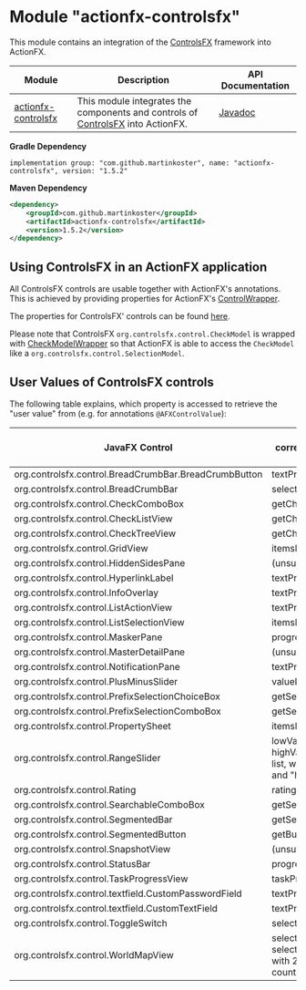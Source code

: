 # Module "actionfx-controlsfx"

This module contains an integration of the [ControlsFX](https://github.com/controlsfx/controlsfx) framework into ActionFX. 

Module | Description | API Documentation 
------ | ----------- | ----------------- 
[actionfx-controlsfx](README.md) | This module integrates the components and controls of [ControlsFX](https://github.com/controlsfx/controlsfx) into ActionFX. | [Javadoc](https://martinkoster.github.io/actionfx/1.5.2/actionfx-controlsfx/index.html) 

**Gradle Dependency**

```
implementation group: "com.github.martinkoster", name: "actionfx-controlsfx", version: "1.5.2"
```

**Maven Dependency**

```xml
<dependency>
    <groupId>com.github.martinkoster</groupId>
    <artifactId>actionfx-controlsfx</artifactId>
    <version>1.5.2</version>
</dependency>
```

## Using ControlsFX in an ActionFX application

All ControlsFX controls are usable together with ActionFX's annotations. This is achieved by providing properties for ActionFX's [ControlWrapper](../actionfx-core/src/main/java/com/github/actionfx/core/view/graph/ControlWrapper.java).

The properties for ControlsFX' controls can be found [here](src/main/resources/afxcontrolwrapper).

Please note that ControlsFX `org.controlsfx.control.CheckModel` is wrapped with [CheckModelWrapper](src/main/java/com/github/actionfx/controlsfx/selection/CheckModelWrapper.java) so that ActionFX is able to access the `CheckModel` like a `org.controlsfx.control.SelectionModel`.  

## User Values of ControlsFX controls

The following table explains, which property is accessed to retrieve the "user value" from (e.g. for annotations `@AFXControlValue`):

JavaFX Control 											| User Value (as path to the corresponding property / observable list)
------------------------------------------------------- | -----------------------------------------------------
org.controlsfx.control.BreadCrumbBar.BreadCrumbButton 	| textProperty()
org.controlsfx.control.BreadCrumbBar					| selectedCrumbProperty()
org.controlsfx.control.CheckComboBox					| getCheckModel().getCheckedItems()
org.controlsfx.control.CheckListView					| getCheckModel().getCheckedItems()
org.controlsfx.control.CheckTreeView					| getCheckModel().getCheckedItems()
org.controlsfx.control.GridView							| itemsProperty()
org.controlsfx.control.HiddenSidesPane					| (unsupported)
org.controlsfx.control.HyperlinkLabel					| textProperty()
org.controlsfx.control.InfoOverlay						| textProperty()
org.controlsfx.control.ListActionView					| textProperty()
org.controlsfx.control.ListSelectionView				| itemsProperty()
org.controlsfx.control.MaskerPane						| progressProperty()
org.controlsfx.control.MasterDetailPane					| (unsupported)
org.controlsfx.control.NotificationPane					| textProperty()
org.controlsfx.control.PlusMinusSlider					| valueProperty()
org.controlsfx.control.PrefixSelectionChoiceBox			| getSelectionModel().getSelectedItems()
org.controlsfx.control.PrefixSelectionComboBox			| getSelectionModel().getSelectedItems()
org.controlsfx.control.PropertySheet					| itemsProperty()
org.controlsfx.control.RangeSlider						| lowValueProperty(), highValueProperty() (as an observable list, with the 2 properties "lowValue" and "highValue")
org.controlsfx.control.Rating							| ratingProperty()
org.controlsfx.control.SearchableComboBox				| getSelectionModel().getSelectedItems()
org.controlsfx.control.SegmentedBar						| getSegments()
org.controlsfx.control.SegmentedButton					| getButtons()
org.controlsfx.control.SnapshotView						| (unsupported)
org.controlsfx.control.StatusBar						| progressProperty()
org.controlsfx.control.TaskProgressView					| taskProperty()
org.controlsfx.control.textfield.CustomPasswordField	| textProperty()
org.controlsfx.control.textfield.CustomTextField		| textProperty()
org.controlsfx.control.ToggleSwitch						| selectedProperty()
org.controlsfx.control.WorldMapView						| selectedCountriesProperty(), selectedLocationsProperty() (as list with 2 observable lists, namely the country list and the locations list)
